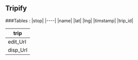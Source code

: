 ## Tripify

###Tables : 
|stop|
|----|
|name|
|lat|
|lng|
|timstamp|
|trip_id|

|trip|
|---|
|edit_Url|
|disp_Url|